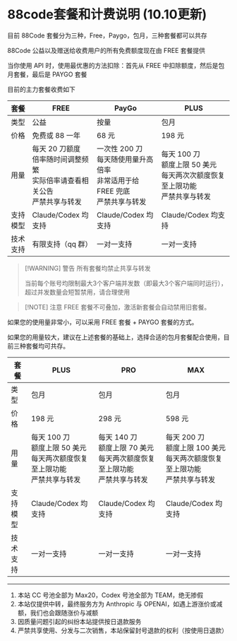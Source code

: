 # 88code套餐和计费说明 (10.10更新)

目前 88Code 套餐分为三种，Free，Paygo，包月，三种套餐都可以共存

88Code 公益以及赠送给收费用户的所有免费额度现在由 FREE 套餐提供

当你使用 API 时，使用最优惠的方法扣除：首先从 FREE 中扣除额度，然后是包月套餐，最后是 PAYGO 套餐

目前的主力套餐收费如下

| 套餐     | FREE                                                         | PayGo                                                        | PLUS                                                         |
| -------- | ------------------------------------------------------------ | ------------------------------------------------------------ | ------------------------------------------------------------ |
| 类型     | 公益                                                         | 按量                                                         | 包月                                                         |
| 价格     | 免费或 88 一年                                               | 68 元                                                        | 198 元                                                       |
| 用量     | 每天 20 刀额度<br />倍率随时间调整频繁<br />实际倍率请查看相关公告<br />严禁共享与转发 | 一次性 200 刀<br />每天随使用量升高倍率<br />非常适用于给 FREE 兜底<br />严禁共享与转发 | 每天 100 刀<br />额度上限 50 美元<br />每天两次次额度恢复至上限功能<br />严禁共享与转发 |
| 支持模型 | Claude/Codex 均支持                                          | Claude/Codex 均支持                                          | Claude/Codex 均支持                                          |
| 技术支持 | 有限支持（qq 群）                                            | 一对一支持                                                   | 一对一支持                                                   |

> [!WARNING] 警告
> 所有套餐均禁止共享与转发
>
> 当前每个账号均限制最大3个客户端并发数（即最大3个客户端同时运行），超过并发数量会短暂禁用，请合理使用

> [!NOTE] 注意
> FREE 套餐不可叠加，激活新套餐会自动禁用旧套餐。

如果您的使用量非常小，可以采用 FREE 套餐 + PAYGO 套餐的方式。

如果您的用量较大，建议在上述套餐的基础上，选择合适的包月套餐配合使用，目前三种套餐均可共存。

| 套餐     | PLUS                                                         | PRO                                                          | MAX                                                          |
| -------- | ------------------------------------------------------------ | ------------------------------------------------------------ | ------------------------------------------------------------ |
| 类型     | 包月                                                         | 包月                                                         | 包月                                                         |
| 价格     | 198 元                                                       | 298 元                                                       | 598 元                                                       |
| 用量     | 每天 100 刀<br />额度上限 50 美元<br />每天两次额度恢复至上限功能<br />严禁共享与转发 | 每天 140 刀<br />额度上限 70 美元<br />每天两次额度恢复至上限功能<br />严禁共享与转发 | 每天 200 刀<br />额度上限 100 美元<br />每天两次额度恢复至上限功能<br />严禁共享与转发 |
| 支持模型 | Claude/Codex 均支持                                          | Claude/Codex 均支持                                          | Claude/Codex 均支持                                          |
| 技术支持 | 一对一支持                                                   | 一对一支持                                                   | 一对一支持                                                   |

---
1. 本站 CC 号池全部为 Max20，Codex 号池全部为 TEAM，绝无掺假
2. 本站仅提供中转，最终服务方为 Anthropic 与 OPENAI，如遇上游涨价或减额，我们也会跟随涨价与减额
3. 因质量问题引起的纠纷本站提供按日退款服务
4. 严禁共享使用、分发与二次销售，本站保留封号退款的权利（按使用日退款）
